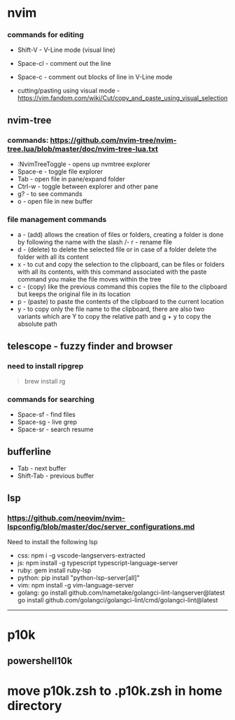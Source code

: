 # nvim

### commands for editing
- Shift-V - V-Line mode (visual line)
- Space-cl - comment out the line
- Space-c - comment out blocks of line in V-Line mode

- cutting/pasting using visual mode - https://vim.fandom.com/wiki/Cut/copy_and_paste_using_visual_selection

## nvim-tree
### commands: https://github.com/nvim-tree/nvim-tree.lua/blob/master/doc/nvim-tree-lua.txt
- :NvimTreeToggle - opens up nvmtree explorer
- Space-e - toggle file explorer
- Tab - open file in pane/expand folder
- Ctrl-w - toggle between explorer and other pane
- g? - to see commands
- o - open file in new buffer

### file management commands
- a - (add) allows the creation of files or folders, creating a folder is done by following the name with the slash /- r - rename file
- d - (delete) to delete the selected file or in case of a folder delete the folder with all its content
- x - to cut and copy the selection to the clipboard, can be files or folders with all its contents, with this command associated with the paste command you make the file moves within the tree
- c - (copy) like the previous command this copies the file to the clipboard but keeps the original file in its location
- p - (paste) to paste the contents of the clipboard to the current location
- y - to copy only the file name to the clipboard, there are also two variants which are Y to copy the relative path and g + y to copy the absolute path

## telescope - fuzzy finder and browser
### need to install ripgrep
> brew install rg

### commands for searching
- Space-sf - find files
- Space-sg - live grep
- Space-sr - search resume

## bufferline
- Tab - next buffer
- Shift-Tab - previous buffer


## lsp
### https://github.com/neovim/nvim-lspconfig/blob/master/doc/server_configurations.md
Need to install the following lsp
- css: npm i -g vscode-langservers-extracted  
- js: npm install -g typescript typescript-language-server
- ruby: gem install ruby-lsp
- python: pip install "python-lsp-server[all]" 
- vim: npm install -g vim-language-server
- golang: go install github.com/nametake/golangci-lint-langserver@latest
go install github.com/golangci/golangci-lint/cmd/golangci-lint@latest
-------------------
# p10k
## powershell10k
# move p10k.zsh to .p10k.zsh in home directory
